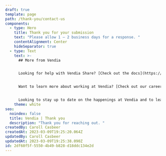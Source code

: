 ```yaml
---
draft: true
template: page
path: /thank-you/contact-us
components:
  - type: Hero
    title: Thank you for your submission
    text: "Please allow 1 – 2 business days for a response. "
    contentAlignment: Center
    hideSeparator: true
  - type: Text
    text: >-
      ## More from Vendia


      Looking for help with Vendia Share? [Check out the docs](https://www.vendia.com/docs/share).


      Want to learn more about working at Vendia? [Check out our careers page](https://www.vendia.com/careers).


      Looking to stay up to date on the happenings at Vendia and to learn from our co-founders? [Follow us on LinkedIn](https://www.linkedin.com/company/vendiahq/).
    theme: white
seo:
  noindex: false
  title: Vendia | Thank you
  description: "Thank you for reaching out. "
createdBy: Caroll Casbeer
createdAt: 2023-03-09T19:25:20.064Z
updatedBy: Caroll Casbeer
updatedAt: 2023-03-09T19:25:38.090Z
id: 2df60f5f-5550-4b49-b828-d18ddc134e2d
---
```

